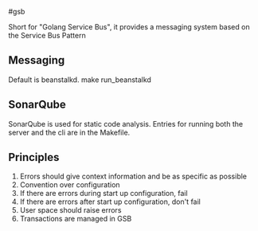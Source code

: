 #gsb

Short for "Golang Service Bus", it provides a messaging system based on the Service Bus Pattern

## Messaging

Default is beanstalkd.
make run_beanstalkd

## SonarQube

SonarQube is used for static code analysis. Entries for running both the server and the cli are in the Makefile.

## Principles
1. Errors should give context information and be as specific as possible
2. Convention over configuration
3. If there are errors during start up configuration, fail
4. If there are errors after start up configuration, don't fail
5. User space should raise errors
6. Transactions are managed in GSB

